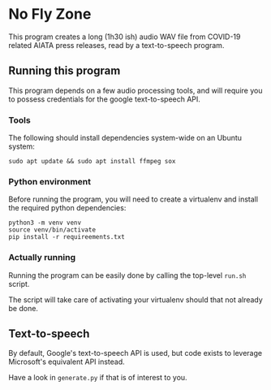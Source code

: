 No Fly Zone
===========

This program creates a long (1h30 ish) audio WAV file from COVID-19 related
AIATA press releases, read by a text-to-speech program.

Running this program
--------------------

This program depends on a few audio processing tools, and will require you to
possess credentials for the google text-to-speech API.

### Tools

The following should install dependencies system-wide on an Ubuntu system:

```
sudo apt update && sudo apt install ffmpeg sox
```

### Python environment

Before running the program, you will need to create a virtualenv and install the
required python dependencies:

```
python3 -m venv venv
source venv/bin/activate
pip install -r requireements.txt
```

### Actually running

Running the program can be easily done by calling the top-level `run.sh` script.

The script will take care of activating your virtualenv should that not already
be done.


Text-to-speech
--------------

By default, Google's text-to-speech API is used, but code exists to leverage
Microsoft's equivalent API instead.

Have a look in `generate.py` if that is of interest to you.
